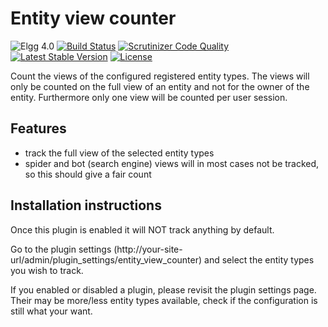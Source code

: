 # Entity view counter

![Elgg 4.0](https://img.shields.io/badge/Elgg-4.0-green.svg)
[![Build Status](https://scrutinizer-ci.com/g/ColdTrick/entity_view_counter/badges/build.png?b=master)](https://scrutinizer-ci.com/g/ColdTrick/entity_view_counter/build-status/master)
[![Scrutinizer Code Quality](https://scrutinizer-ci.com/g/ColdTrick/entity_view_counter/badges/quality-score.png?b=master)](https://scrutinizer-ci.com/g/ColdTrick/entity_view_counter/?branch=master)
[![Latest Stable Version](https://poser.pugx.org/coldtrick/entity_view_counter/v/stable.svg)](https://packagist.org/packages/coldtrick/entity_view_counter)
[![License](https://poser.pugx.org/coldtrick/entity_view_counter/license.svg)](https://packagist.org/packages/coldtrick/entity_view_counter)

Count the views of the configured registered entity types. The views will only be counted on the full view of an entity
and not for the owner of the entity. Furthermore only one view will be counted per user session.

## Features

- track the full view of the selected entity types
- spider and bot (search engine) views will in most cases not be tracked, so this should give a fair count

## Installation instructions

Once this plugin is enabled it will NOT track anything by default.

Go to the plugin settings (http://your-site-url/admin/plugin_settings/entity_view_counter) and select the entity types you wish to track.

If you enabled or disabled a plugin, please revisit the plugin settings page. Their may be more/less entity types available, check if the 
configuration is still what your want.
